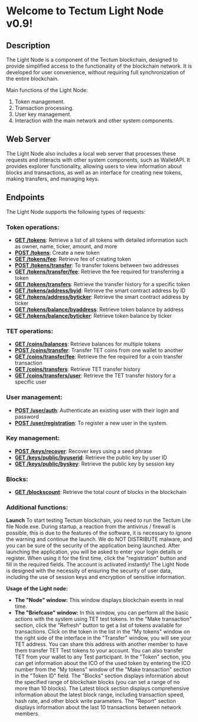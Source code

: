 # Welcome to Tectum Light Node v0.9! #

## Description ##

The Light Node is a component of the Tectum blockchain, designed to provide simplified access to the functionality of the blockchain network. It is developed for user convenience, without requiring full synchronization of the entire blockchain.

Main functions of the Light Node:
1. Token management.
2. Transaction processing.
3. User key management.
4. Interaction with the main network and other system components.

## Web Server ##
The Light Node also includes a local web server that processes these requests and interacts with other system components, such as WalletAPI.
It provides explorer functionality, allowing users to view information about blocks and transactions, as well as an interface for creating new tokens, making transfers, and managing keys.

## Endpoints ##

The Light Node supports the following types of requests:

### Token operations: ###

-   **[GET /tokens](docs/tokens_list_request.md)**: Retrieve a list of all tokens with detailed information such as owner, name, ticker, amount, and more
-   **[POST /tokens](docs/create_token_request.md)**: Create a new token
-   **[GET /tokens/fee](docs/token_fee_request.md)**: Retrieve fee of creating token
-   **[POST /tokens/transfer](docs/create_token_request.md)**: To transfer tokens between two addresses
-   **[GET /tokens/transfer/fee](docs/token_transfer_fee_v2.md)**: Retrieve the fee required for transferring a token
-   **[GET /tokens/transfers](docs/token_transfer_history.md)**: Retrieve the transfer history for a specific token
-   **[GET /tokens/address/byid](docs/smart_contract_address_request.md)**: Retrieve the smart contract address by ID
-   **[GET /tokens/address/byticker](docs/smart_contract_address_ticker_request.md)**: Retrieve the smart contract address by ticker
-   **[GET /tokens/balance/byaddress](docs/token_balance_request.md)**: Retrieve token balance by address
-   **[GET /tokens/balance/byticker](docs/token_balance_ticker_request.md)**: Retrieve token balance by ticker

### TET operations: ###

-   **[GET /coins/balances](docs/tet_coin_balance_request.md)**: Retrieve balances for multiple tokens
-   **[POST /coins/transfer](docs/tet_transfer_request.md)**: Transfer TET coins from one wallet to another
-   **[GET /coins/transfer/fee](docs/coin_transfer_fee.md)**: Retrieve the fee required for a coin transfer transaction
-   **[GET /coins/transfers](docs/coin_transfer_transactions.md)**: Retrieve TET transfer history
-   **[GET /coins/transfers/user](docs/tet_transfer_history_user.md)**: Retrieve the TET transfer history for a specific user


### User management: ###

-   **[POST /user/auth](docs/user_authentication_request.md)**: Authenticate an existing user with their login and password
-   **[POST /user/registration](docs/user_registration_request.md)**: To register a new user in the system.

### Key management: ###

-   **[POST /keys/recover](docs/keys_recovery_request.md)**: Recover keys using a seed phrase
-   **[GET /keys/public/byuserid](docs/public_key_by_userid_request.md)**: Retrieve the public key by user ID
-   **[GET /keys/public/byskey](docs/public_key_by_skey_request.md)**: Retrieve the public key by session key

### Blocks: ###

-   **[GET /blockscount](docs/block_count.md)**: Retrieve the total count of blocks in the blockchain


### Additional functions: ###

**Launch**
To start testing Tectum blockchain, you need to run the Tectum Lite file Node.exe. During startup, a reaction from the antivirus / firewall is possible, this is due to the features of the software, it is necessary to ignore the warning and continue the launch. We do NOT DISTRIBUTE malware, and you can be sure of the security of the application being launched. After launching the application, you will be asked to enter your login details or register. When using it for the first time, click the "registration" button and fill in the required fields. The account is activated instantly! The Light Node is designed with the necessity of ensuring the security of user data, including the use of session keys and encryption of sensitive information.

**Usage of the Light node:**
- **The "Node" window:** This window displays blockchain events in real time.
- **The "Briefcase" window:** In this window, you can perform all the basic actions with the system using TET test tokens. In the "Make transaction" section, click the "Refresh" button to get a list of tokens available for transactions. Click on the token in the list in the "My tokens" window on the right side of the interface in the "Transfer" window, you will see your TET address. You can share this address with another member to have them transfer TET Test tokens to your account. You can also transfer TET from your wallet to any Test participant. In the "Token" section, you can get information about the ICO of the used token by entering the ICO number from the "My tokens" window of the "Make transaction" section in the "Token ID" field. The "Blocks" section displays information about the specified range of blockchain blocks (you can set a range of no more than 10 blocks). The Latest block section displays comprehensive information about the latest block range, including transaction speed, hash rate, and other block write parameters. The "Report" section displays information about the last 10 transactions between network members.
